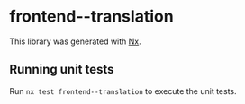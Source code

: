# frontend--translation

This library was generated with [Nx](https://nx.dev).

## Running unit tests

Run `nx test frontend--translation` to execute the unit tests.
